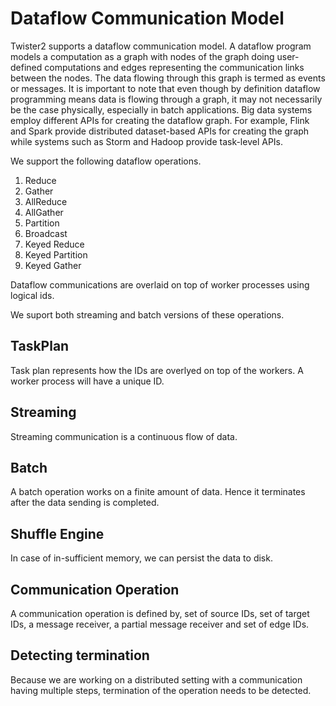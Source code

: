 Dataflow Communication Model
============================

Twister2 supports a dataflow communication model. A dataflow program models a computation as a 
graph with nodes of the graph doing user-defined computations and edges representing the 
communication links between the nodes. The data flowing through this graph is termed as 
events or messages. It is important to note that even though by definition dataflow programming 
means data is flowing through a graph, it may not necessarily be the case physically, especially 
in batch applications. Big data systems employ different APIs for creating the dataflow graph. 
For example, Flink and Spark provide distributed dataset-based APIs for creating the graph while 
systems such as Storm and Hadoop provide task-level APIs.

We support the following dataflow operations.

1. Reduce
2. Gather
3. AllReduce
4. AllGather
5. Partition
6. Broadcast
7. Keyed Reduce
8. Keyed Partition
9. Keyed Gather

Dataflow communications are overlaid on top of worker processes using logical ids.

We suport both streaming and batch versions of these operations. 

TaskPlan
--------

Task plan represents how the IDs are overlyed on top of the workers. A worker process will have a 
unique ID.

Streaming
---------

Streaming communication is a continuous flow of data. 

Batch
-----

A batch operation works on a finite amount of data. Hence it terminates after the data sending is
completed.

Shuffle Engine
--------------

In case of in-sufficient memory, we can persist the data to disk. 

Communication Operation
-----------------------

A communication operation is defined by, set of source IDs, set of target IDs, 
a message receiver, a partial message receiver and set of edge IDs.

Detecting termination
---------------------

Because we are working on a distributed setting with a communication having multiple steps, 
termination of the operation needs to be detected.  
